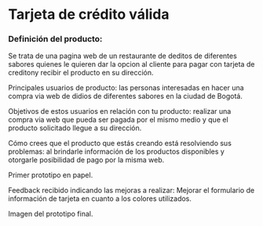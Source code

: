 # Tarjeta de crédito válida

### Definición del producto:

Se trata de una pagina web de un restaurante de deditos de diferentes sabores quienes le quieren dar la opcion al cliente para pagar con tarjeta de creditony recibir el producto en su dirección.

  Principales usuarios de producto: las personas interesadas en hacer una compra via web de didios de diferentes sabores en la ciudad de Bogotá.
  
  Objetivos de estos usuarios en relación con tu producto: realizar una compra via web que pueda ser pagada por el mismo medio y que el producto solicitado llegue a su     dirección.
  
  Cómo crees que el producto que estás creando está resolviendo sus problemas: al brindarle información de los productos disponibles y otorgarle posibilidad de pago por   la misma web.


  Primer prototipo en papel.
  
  
  
  Feedback recibido indicando las mejoras a realizar: Mejorar el formulario de información de tarjeta en cuanto a los colores utilizados.
  
  
  
  Imagen del prototipo final.
  

